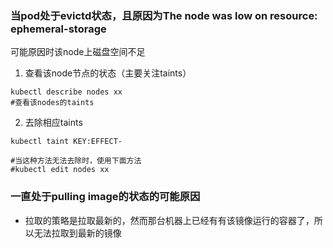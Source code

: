 ### 当pod处于evictd状态，且原因为The node was low on resource: ephemeral-storage
可能原因时该node上磁盘空间不足
1. 查看该node节点的状态（主要关注taints）
```shell
kubectl describe nodes xx
#查看该nodes的taints
```
2. 去除相应taints
```shell
kubectl taint KEY:EFFECT-

#当这种方法无法去除时，使用下面方法
#kubectl edit nodes xx
```

### 一直处于pulling image的状态的可能原因
* 拉取的策略是拉取最新的，然而那台机器上已经有有该镜像运行的容器了，所以无法拉取到最新的镜像
